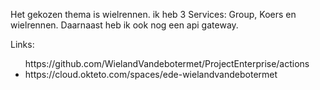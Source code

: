 Het gekozen thema is wielrennen.
ik heb 3 Services: Group, Koers en wielrennen. Daarnaast heb ik ook nog een api gateway.

Links:
<ul
 <li>https://github.com/WielandVandebotermet/ProjectEnterprise/actions</li>
 <li>https://cloud.okteto.com/spaces/ede-wielandvandebotermet</li>
</ul>
